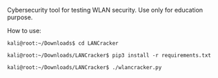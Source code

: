 Cybersecurity tool for testing WLAN security. Use only for education purpose.

How to use:

`kali@root:~/Downloads$ cd LANCracker`

`kali@root:~/Downloads/LANCracker$ pip3 install -r requirements.txt`

`kali@root:~/Downloads/LANCracker$ ./wlancracker.py`



